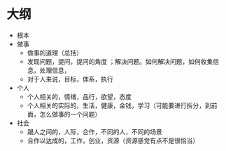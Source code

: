 # 大纲

- 根本
- 做事
  - 做事的道理（总括）
  - 发现问题，提问，提问的角度 ；解决问题。如何解决问题，如何收集信息，处理信息，
  - 对于人来说，目标，体系，执行
- 个人
  - 个人相关的，情绪，品行，欲望，态度
  - 个人相关的实际的，生活，健康，金钱，学习（可能要进行拆分，到前面，怎么做事的一个问题）
- 社会
  - 跟人之间的，人际，合作，不同的人，不同的场景
  - 合作以达成的，工作，创业，资源（资源感觉有点不是很恰当）